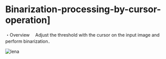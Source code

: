 # Binarization-processing-by-cursor-operation]
・Overview
　Adjust the threshold with the cursor on the input image and perform binarization．

![lena](https://user-images.githubusercontent.com/43288669/61525051-a2fc6180-aa52-11e9-85ec-c6c1a9c91f7e.png)

